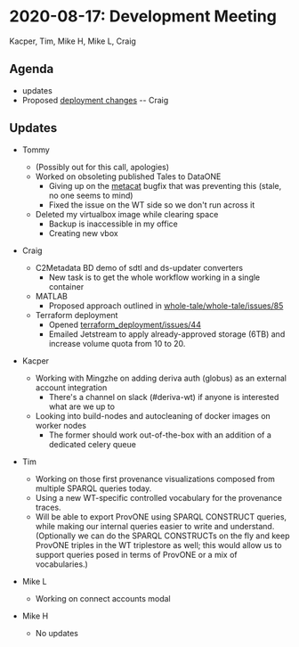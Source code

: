 2020-08-17: Development Meeting
===============================

Kacper, Tim, Mike H, Mike L, Craig

Agenda
------
* updates
* Proposed [deployment changes](https://github.com/whole-tale/terraform_deployment/issues/44) -- Craig

Updates
-------

* Tommy
    * (Possibly out for this call, apologies)
    * Worked on obsoleting published Tales to DataONE
        * Giving up on the [metacat](https://github.com/NCEAS/metacat/pull/1449) bugfix that was preventing this (stale, no one seems to mind)
        * Fixed the issue on the WT side so we don't run across it
    * Deleted my virtualbox image while clearing space
        * Backup is inaccessible in my office
        * Creating new vbox

* Craig
    * C2Metadata BD demo of sdtl and ds-updater converters
        * New task is to get the whole workflow working in a single container
    * MATLAB
        * Proposed approach outlined in [whole-tale/whole-tale/issues/85](https://github.com/whole-tale/whole-tale/issues/85#issuecomment-670689545)
    * Terraform deployment
        * Opened [terraform_deployment/issues/44](https://github.com/whole-tale/terraform_deployment/issues/44)
        * Emailed Jetstream to apply already-approved storage (6TB) and increase volume quota from 10 to 20.

* Kacper
    * Working with Mingzhe on adding deriva auth (globus) as an external account integration
        * There's a channel on slack (#deriva-wt) if anyone is interested what are we up to
    * Looking into build-nodes and autocleaning of docker images on worker nodes
        * The former should work out-of-the-box with an addition of a dedicated celery queue

* Tim
    * Working on those first provenance visualizations composed from multiple SPARQL queries today.
    * Using a new WT-specific controlled vocabulary for the provenance traces.
    * Will be able to export ProvONE using SPARQL CONSTRUCT queries, while making our internal queries easier to write and understand. (Optionally we can do the SPARQL CONSTRUCTs on the fly and keep ProvONE triples in the WT triplestore as well; this would allow us to support queries posed in terms of ProvONE or a mix of vocabularies.)

* Mike L
    * Working on connect accounts modal

* Mike H
    * No updates

